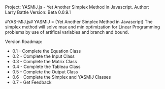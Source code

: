 ﻿Project: YASMIJ.js - Yet Another Simplex Method in Javascript.
Author: Larry Battle
Version: Beta 0.0.9.1

#YAS-MIJ.js# 
YASMIJ = (Yet Another Simplex Method in Javascript)
The simplex method will solve max and min optimization for Linear Programming problems by use of artifical variables and branch and bound.

Version Roadmap:

* 0.1 - Complete the Equation Class
* 0.2 - Complete the Input Class
* 0.3 - Complete the Matrix Class
* 0.4 - Complete the Tableau Class
* 0.5 - Complete the Output Class
* 0.6 - Complete the Simplex and YASMIJ Classes
* 0.7 - Get Feedback